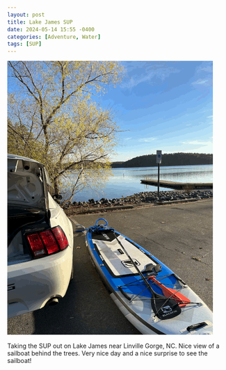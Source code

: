 ```yaml
---
layout: post
title: Lake James SUP
date: 2024-05-14 15:55 -0400
categories: [Adventure, Water]
tags: [SUP]
---
```


![img-description](/assets/img/photos/Lake_James_SUP.gif)

Taking the SUP out on Lake James near Linville Gorge, NC. Nice view of a sailboat behind the trees.
Very nice day and a nice surprise to see the sailboat!


